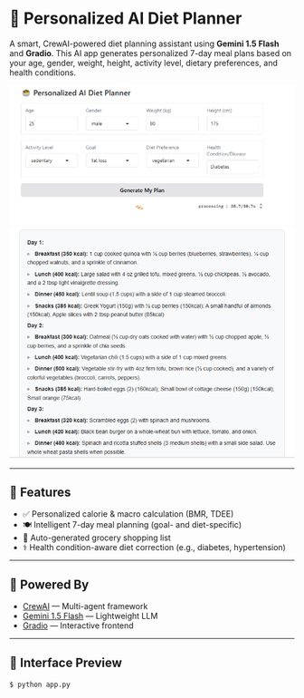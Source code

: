 # 🥗 Personalized AI Diet Planner

A smart, CrewAI-powered diet planning assistant using **Gemini 1.5 Flash** and **Gradio**. This AI app generates personalized 7-day meal plans based on your age, gender, weight, height, activity level, dietary preferences, and health conditions.

![Demo](diet.png)
![Demo](diet2.png)

---

## 🚀 Features

- ✅ Personalized calorie & macro calculation (BMR, TDEE)
- 🍽️ Intelligent 7-day meal planning (goal- and diet-specific)
- 🛒 Auto-generated grocery shopping list
- ⚕️ Health condition-aware diet correction (e.g., diabetes, hypertension)

---

## 🧠 Powered By

- [CrewAI](https://github.com/joaomdmoura/crewAI) — Multi-agent framework
- [Gemini 1.5 Flash](https://deepmind.google/technologies/gemini/) — Lightweight LLM
- [Gradio](https://www.gradio.app/) — Interactive frontend

---

## 📸 Interface Preview

```bash
$ python app.py
